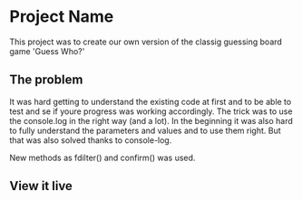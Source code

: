 # Project Name

This project was to create our own version of the classig guessing board game 'Guess Who?'

## The problem

It was hard getting to understand the existing code at first and to be able to test and se if youre progress was working accordingly. The trick was to use the console.log in the right way (and a lot).
In the beginning it was also hard to fully understand the parameters and values and to use them right. But that was also solved thanks to console-log.

New methods as fdilter() and confirm() was used.

## View it live
